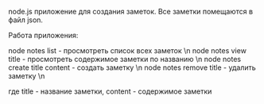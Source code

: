node.js приложение для создания заметок.
Все заметки помещаются в файл json.

Работа приложения:

node notes list - просмотреть список всех заметок \n
node notes view title - просмотреть содержимое заметки по названию \n
node notes create title content - создать заметку \n
node notes remove title - удалить заметку \n

где title - название заметки, content - содержимое заметки